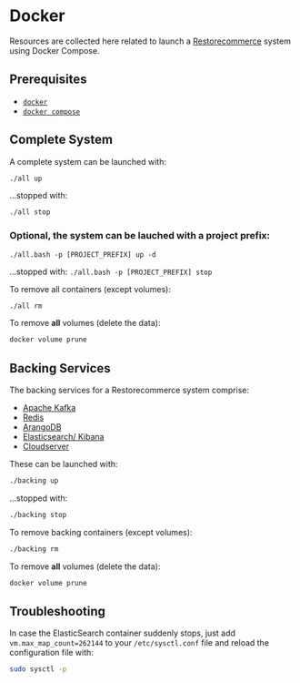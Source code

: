# Docker

Resources are collected here related to launch a
[Restorecommerce](https://github.com/restorecommerce) system using
Docker Compose.

## Prerequisites

- [`docker`](https://docs.docker.com/)
- [`docker compose`](https://docs.docker.com/compose/)

## Complete System

A complete system can be launched with:

```sh
./all up
```

...stopped with:

```sh
./all stop
```

### Optional, the system can be lauched with a project prefix:
```./all.bash -p [PROJECT_PREFIX] up -d```

...stopped with:
```./all.bash -p [PROJECT_PREFIX] stop```

To remove all containers (except volumes):

```sh
./all rm
```

To remove **all** volumes (delete the data):

```sh
docker volume prune
```

## Backing Services

The backing services for a Restorecommerce system comprise:

- [Apache Kafka](https://kafka.apache.org/)
- [Redis](https://redis.io/)
- [ArangoDB](https://www.arangodb.com/)
- [Elasticsearch/ Kibana](https://www.elastic.co/)
- [Cloudserver](https://www.zenko.io/cloudserver/)

These can be launched with:

```sh
./backing up
```

...stopped with:

```sh
./backing stop
```

To remove backing containers (except volumes):

```sh
./backing rm
```

To remove **all** volumes (delete the data):

```sh
docker volume prune
```

## Troubleshooting

In case the ElasticSearch container suddenly stops, just add `vm.max_map_count=262144` to your
`/etc/sysctl.conf` file and reload the configuration file with:

```sh
sudo sysctl -p
```
